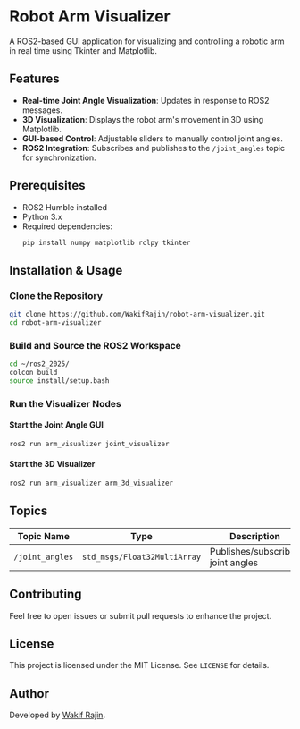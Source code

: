 # Robot Arm Visualizer

A ROS2-based GUI application for visualizing and controlling a robotic arm in real time using Tkinter and Matplotlib.

## Features
- **Real-time Joint Angle Visualization**: Updates in response to ROS2 messages.
- **3D Visualization**: Displays the robot arm's movement in 3D using Matplotlib.
- **GUI-based Control**: Adjustable sliders to manually control joint angles.
- **ROS2 Integration**: Subscribes and publishes to the `/joint_angles` topic for synchronization.

## Prerequisites
- ROS2 Humble installed
- Python 3.x
- Required dependencies:
  ```bash
  pip install numpy matplotlib rclpy tkinter
  ```

## Installation & Usage
### Clone the Repository
```bash
git clone https://github.com/WakifRajin/robot-arm-visualizer.git
cd robot-arm-visualizer
```

### Build and Source the ROS2 Workspace
```bash
cd ~/ros2_2025/
colcon build
source install/setup.bash
```

### Run the Visualizer Nodes
#### Start the Joint Angle GUI
```bash
ros2 run arm_visualizer joint_visualizer
```

#### Start the 3D Visualizer
```bash
ros2 run arm_visualizer arm_3d_visualizer
```

## Topics
| Topic Name      | Type                    | Description                              |
|---------------|----------------------|----------------------------------|
| `/joint_angles` | `std_msgs/Float32MultiArray` | Publishes/subscribes joint angles |

## Contributing
Feel free to open issues or submit pull requests to enhance the project.

## License
This project is licensed under the MIT License. See `LICENSE` for details.

## Author
Developed by [Wakif Rajin](https://github.com/WakifRajin).
